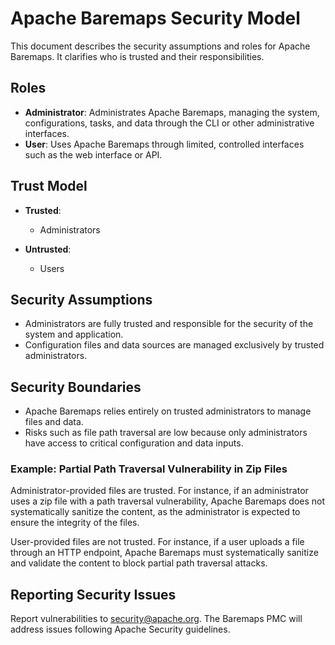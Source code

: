# Apache Baremaps Security Model

This document describes the security assumptions and roles for Apache Baremaps. It clarifies who is trusted and their responsibilities.

## Roles

* **Administrator**: Administrates Apache Baremaps, managing the system, configurations, tasks, and data through the CLI or other administrative interfaces.
* **User**: Uses Apache Baremaps through limited, controlled interfaces such as the web interface or API.

## Trust Model

* **Trusted**:

    * Administrators

* **Untrusted**:

    * Users

## Security Assumptions

* Administrators are fully trusted and responsible for the security of the system and application.
* Configuration files and data sources are managed exclusively by trusted administrators.

## Security Boundaries

* Apache Baremaps relies entirely on trusted administrators to manage files and data.
* Risks such as file path traversal are low because only administrators have access to critical configuration and data inputs.

### Example: Partial Path Traversal Vulnerability in Zip Files

Administrator-provided files are trusted. For instance, if an administrator uses a zip file with a path traversal vulnerability, Apache Baremaps does not systematically sanitize the content, as the administrator is expected to ensure the integrity of the files.

User-provided files are not trusted. For instance, if a user uploads a file through an HTTP endpoint, Apache Baremaps must systematically sanitize and validate the content to block partial path traversal attacks.

## Reporting Security Issues

Report vulnerabilities to [security@apache.org](mailto:security@apache.org). The Baremaps PMC will address issues following Apache Security guidelines.
